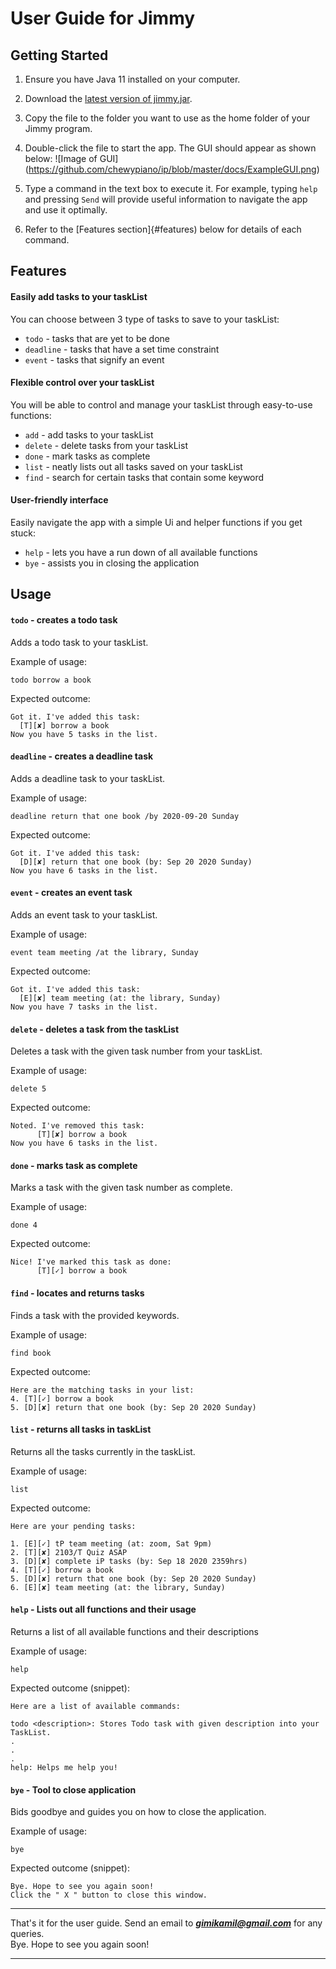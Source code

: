 # User Guide for Jimmy

## Getting Started
1. Ensure you have Java 11 installed on your computer.
2. Download the [latest version of jimmy.jar](https://github.com/chewypiano/ip).
3. Copy the file to the folder you want to use as the home folder of your Jimmy program.
4. Double-click the file to start the app. The GUI should appear as shown below:
![Image of GUI]
(https://github.com/chewypiano/ip/blob/master/docs/ExampleGUI.png)

5. Type a command in the text box to execute it. For example, typing `help` and pressing `Send` will
provide useful information to navigate the app and use it optimally.
6. Refer to the [Features section]{#features) below for details of each command.

## Features 

#### Easily add tasks to your taskList
You can choose between 3 type of tasks to save to your taskList:
 - `todo` - tasks that are yet to be done 
 - `deadline` - tasks that have a set time constraint
 - `event` - tasks that signify an event
 
#### Flexible control over your taskList
You will be able to control and manage your taskList through easy-to-use functions:
 - `add` - add tasks to your taskList
 - `delete` - delete tasks from your taskList
 - `done` - mark tasks as complete
 - `list` - neatly lists out all tasks saved on your taskList
 - `find` - search for certain tasks that contain some keyword
 
#### User-friendly interface
Easily navigate the app with a simple Ui and helper functions if you get stuck:
- `help` - lets you have a run down of all available functions
- `bye` - assists you in closing the application
 


## Usage

#### `todo` - creates a todo task

Adds a todo task to your taskList.

Example of usage:

`todo borrow a book`

Expected outcome:
```
Got it. I've added this task:
  [T][✘] borrow a book
Now you have 5 tasks in the list.
```

#### `deadline` - creates a deadline task

Adds a deadline task to your taskList.

Example of usage:

`deadline return that one book /by 2020-09-20 Sunday`

Expected outcome:
```
Got it. I've added this task:
  [D][✘] return that one book (by: Sep 20 2020 Sunday)
Now you have 6 tasks in the list.
```

#### `event` - creates an event task

Adds an event task to your taskList.

Example of usage:

`event team meeting /at the library, Sunday`

Expected outcome:
```
Got it. I've added this task:
  [E][✘] team meeting (at: the library, Sunday)
Now you have 7 tasks in the list.
```

#### `delete` - deletes a task from the taskList

Deletes a task with the given task number from your taskList.

Example of usage:

`delete 5`

Expected outcome:
```
Noted. I've removed this task:
	  [T][✘] borrow a book
Now you have 6 tasks in the list.
```

#### `done` - marks task as complete

Marks a task with the given task number as complete.

Example of usage:

`done 4`

Expected outcome:
```
Nice! I've marked this task as done:
	  [T][✓] borrow a book
```

#### `find` - locates and returns tasks

Finds a task with the provided keywords.

Example of usage:

`find book`

Expected outcome:
```
Here are the matching tasks in your list:
4. [T][✓] borrow a book
5. [D][✘] return that one book (by: Sep 20 2020 Sunday)
```

#### `list` - returns all tasks in taskList

Returns all the tasks currently in the taskList.

Example of usage:

`list`

Expected outcome:
```
Here are your pending tasks:

1. [E][✓] tP team meeting (at: zoom, Sat 9pm)
2. [T][✘] 2103/T Quiz ASAP
3. [D][✘] complete iP tasks (by: Sep 18 2020 2359hrs)
4. [T][✓] borrow a book
5. [D][✘] return that one book (by: Sep 20 2020 Sunday)
6. [E][✘] team meeting (at: the library, Sunday)
```

#### `help` - Lists out all functions and their usage

Returns a list of all available functions and their descriptions

Example of usage: 

`help`

Expected outcome (snippet):
```
Here are a list of available commands:

todo <description>: Stores Todo task with given description into your TaskList.
.
.
.
help: Helps me help you! 
```

#### `bye` - Tool to close application

Bids goodbye and guides you on how to close the application.

Example of usage: 

`bye`

Expected outcome (snippet):
```
Bye. Hope to see you again soon!
Click the " X " button to close this window.
```

<hr />

That's it for the user guide. Send an email to __*gimikamil@gmail.com*__ for any queries.\
Bye. Hope to see you again soon!

<hr />